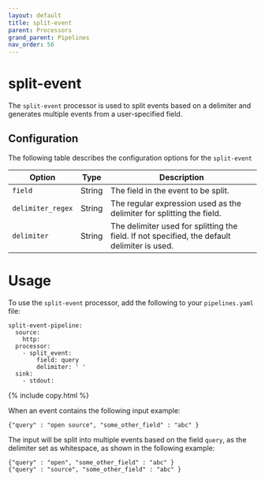 ```yaml
---
layout: default
title: split-event
parent: Processors
grand_parent: Pipelines
nav_order: 56
---
```


# split-event

The `split-event` processor is used to split events based on a delimiter and generates multiple events from a user-specified field.

## Configuration

The following table describes the configuration options for the `split-event`

| Option           | Type    | Description                                                                                   |
|------------------|---------|-----------------------------------------------------------------------------------------------|
| `field`          | String  | The field in the event to be split.                                                           |
| `delimiter_regex`| String  | The regular expression used as the delimiter for splitting the field.                         |
| `delimiter`      | String  | The delimiter used for splitting the field. If not specified, the default delimiter is used.  |

# Usage

To use the `split-event` processor, add the following to your `pipelines.yaml` file:

```
split-event-pipeline:
  source:
    http:
  processor:
    - split_event:
        field: query
        delimiter: ' '    
  sink:
    - stdout:
```
{% include copy.html %}

When an event contains the following input example:

```
{"query" : "open source", "some_other_field" : "abc" }
```

The input will be split into multiple events based on the field `query`, as the delimiter set as whitespace, as shown in the following example:

```
{"query" : "open", "some_other_field" : "abc" }
{"query" : "source", "some_other_field" : "abc" }
```

